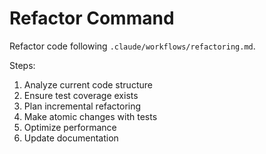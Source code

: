 # Refactor Command

Refactor code following `.claude/workflows/refactoring.md`.

Steps:
1. Analyze current code structure
2. Ensure test coverage exists
3. Plan incremental refactoring
4. Make atomic changes with tests
5. Optimize performance
6. Update documentation
